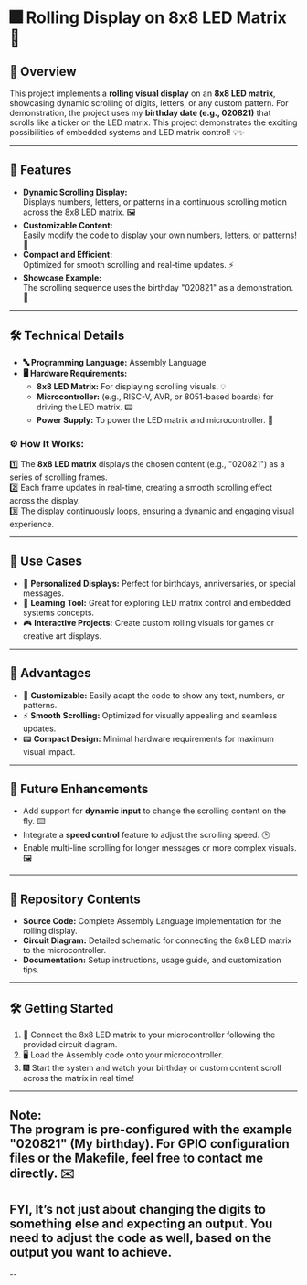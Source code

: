 # 🎆 Rolling Display on 8x8 LED Matrix 🎉  

## 🚀 Overview  
This project implements a **rolling visual display** on an **8x8 LED matrix**, showcasing dynamic scrolling of digits, letters, or any custom pattern. For demonstration, the project uses my **birthday date (e.g., 020821)** that scrolls like a ticker on the LED matrix. This project demonstrates the exciting possibilities of embedded systems and LED matrix control! 💡✨  

---

## 🌟 Features  
- **Dynamic Scrolling Display:**  
  Displays numbers, letters, or patterns in a continuous scrolling motion across the 8x8 LED matrix. 🖼️  
- **Customizable Content:**  
  Easily modify the code to display your own numbers, letters, or patterns! 🎨  
- **Compact and Efficient:**  
  Optimized for smooth scrolling and real-time updates. ⚡  
- **Showcase Example:**  
  The scrolling sequence uses the birthday "020821" as a demonstration. 🎂  

---

## 🛠️ Technical Details  
- **🔤 Programming Language:** Assembly Language  
- **🖥️ Hardware Requirements:**  
  - **8x8 LED Matrix:** For displaying scrolling visuals. 💡  
  - **Microcontroller:** (e.g., RISC-V, AVR, or 8051-based boards) for driving the LED matrix. 📟  
  - **Power Supply:** To power the LED matrix and microcontroller. 🔌  

### ⚙️ How It Works:  
1️⃣ The **8x8 LED matrix** displays the chosen content (e.g., "020821") as a series of scrolling frames.  
2️⃣ Each frame updates in real-time, creating a smooth scrolling effect across the display.  
3️⃣ The display continuously loops, ensuring a dynamic and engaging visual experience.  

---

## 🎯 Use Cases  
- 🎉 **Personalized Displays:** Perfect for birthdays, anniversaries, or special messages.  
- 🏫 **Learning Tool:** Great for exploring LED matrix control and embedded systems concepts.  
- 🎮 **Interactive Projects:** Create custom rolling visuals for games or creative art displays.  

---

## 🎁 Advantages  
- 🌈 **Customizable:** Easily adapt the code to show any text, numbers, or patterns.  
- ⚡ **Smooth Scrolling:** Optimized for visually appealing and seamless updates.  
- 📟 **Compact Design:** Minimal hardware requirements for maximum visual impact.  

---

## 🔮 Future Enhancements  
- Add support for **dynamic input** to change the scrolling content on the fly. ⌨️  
- Integrate a **speed control** feature to adjust the scrolling speed. 🕒  
- Enable multi-line scrolling for longer messages or more complex visuals. 🖼️  

---

## 📂 Repository Contents  
- **Source Code:** Complete Assembly Language implementation for the rolling display.  
- **Circuit Diagram:** Detailed schematic for connecting the 8x8 LED matrix to the microcontroller.  
- **Documentation:** Setup instructions, usage guide, and customization tips.  

---

## 🛠️ Getting Started  
1. 🔌 Connect the 8x8 LED matrix to your microcontroller following the provided circuit diagram.  
2. 🖥️ Load the Assembly code onto your microcontroller.  
3. 🎆 Start the system and watch your birthday or custom content scroll across the matrix in real time!  

---

**Note:**  
The program is pre-configured with the example "020821" (My birthday). For GPIO configuration files or the Makefile, feel free to **contact me directly**. ✉️  
--
## FYI, It’s not just about changing the digits to something else and expecting an output. You need to adjust the code as well, based on the output you want to achieve.
-- 
